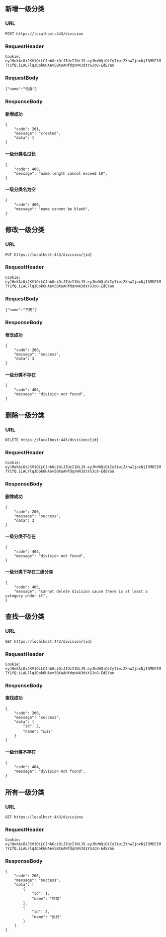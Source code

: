 ## 新增一级分类

### URL

`POST https://localhost:443/division`

### RequestHeader

`Cookie: eyJ0eXAiOiJKV1QiLCJhbGciOiJIUzI1NiJ9.eyJhdWQiOiIyIiwiZXhwIjoxNjI3MDE1MTY1fQ.iLAL7lqJDok6HAev5BXuAHfdqnN43dsYGJc8-EdEYao`

### RequestBody

`{"name":"饮食"}`

### ResponseBody

#### 新增成功

```
{
    "code": 201,
    "message": "created",
    "data": 1
}
```

#### 一级分类名过长

```
{
    "code": 400,
    "message": "name length cannot exceed 10",
}
```

#### 一级分类名为空

```
{
    "code": 400,
    "message": "name cannot be blank",
}
```

## 修改一级分类

### URL

`PUT https://localhost:443/division/{id}`

### RequestHeader

`Cookie: eyJ0eXAiOiJKV1QiLCJhbGciOiJIUzI1NiJ9.eyJhdWQiOiIyIiwiZXhwIjoxNjI3MDE1MTY1fQ.iLAL7lqJDok6HAev5BXuAHfdqnN43dsYGJc8-EdEYao`

### RequestBody

`{"name":"日用"}`

### ResponseBody

#### 修改成功

```
{
    "code": 200,
    "message": "success",
    "data": 3
}
```

#### 一级分类不存在

```
{
    "code": 404,
    "message": "division not found",
}
```

## 删除一级分类

### URL

`DELETE https://localhost:443/division/{id}`

### RequestHeader

`Cookie: eyJ0eXAiOiJKV1QiLCJhbGciOiJIUzI1NiJ9.eyJhdWQiOiIyIiwiZXhwIjoxNjI3MDE1MTY1fQ.iLAL7lqJDok6HAev5BXuAHfdqnN43dsYGJc8-EdEYao`

### ResponseBody

#### 删除成功

```
{
    "code": 200,
    "message": "success",
    "data": 3
}
```

#### 一级分类不存在

```
{
    "code": 404,
    "message": "division not found",
}
```

#### 一级分类下存在二级分类

```
{
    "code": 403,
    "message": "cannot delete division cause there is at least a category under it",
}
```

## 查找一级分类

### URL

`GET https://localhost:443/division/{id}`

### RequestHeader

`Cookie: eyJ0eXAiOiJKV1QiLCJhbGciOiJIUzI1NiJ9.eyJhdWQiOiIyIiwiZXhwIjoxNjI3MDE1MTY1fQ.iLAL7lqJDok6HAev5BXuAHfdqnN43dsYGJc8-EdEYao`

### ResponseBody

#### 查找成功

```
{
    "code": 200,
    "message": "success",
    "data": {
        "id": 2,
        "name": "出行"
    }
}
```

#### 一级分类不存在

```
{
    "code": 404,
    "message": "division not found",
}
```

## 所有一级分类

### URL

`GET https://localhost:443/divisions`

### RequestHeader

`Cookie: eyJ0eXAiOiJKV1QiLCJhbGciOiJIUzI1NiJ9.eyJhdWQiOiIyIiwiZXhwIjoxNjI3MDE1MTY1fQ.iLAL7lqJDok6HAev5BXuAHfdqnN43dsYGJc8-EdEYao`

### ResponseBody

```
{
    "code": 200,
    "message": "success",
    "data": [
        {
            "id": 1,
            "name": "饮食"
        },
        {
            "id": 2,
            "name": "出行"
        }
    ]
}
```